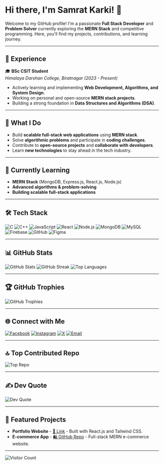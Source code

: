 # Hi there, I'm Samrat Karki! 👋

Welcome to my GitHub profile! I'm a passionate **Full Stack Developer** and **Problem Solver** currently exploring the **MERN Stack** and competitive programming. Here, you'll find my projects, contributions, and learning journey.

---

## 💼 Experience

🎓 **BSc CSIT Student**  
*Himalaya Darshan College, Biratnagar (2023 - Present)*  
- Actively learning and implementing **Web Development, Algorithms, and System Design**.
- Working on personal and open-source **MERN stack projects**.
- Building a strong foundation in **Data Structures and Algorithms (DSA)**.

---

## 🚀 What I Do

- Build **scalable full-stack web applications** using **MERN stack**.
- Solve **algorithmic problems** and participate in **coding challenges**.
- Contribute to **open-source projects** and **collaborate with developers**.
- Learn **new technologies** to stay ahead in the tech industry.

---

## 🌱 Currently Learning

- **MERN Stack** (MongoDB, Express.js, React.js, Node.js)
- **Advanced algorithms & problem-solving**
- **Building scalable full-stack applications**

---

## 🛠 Tech Stack

![C](https://img.shields.io/badge/c-%2300599C.svg?style=flat&logo=c&logoColor=white)
![C++](https://img.shields.io/badge/c++-%2300599C.svg?style=flat&logo=c%2B%2B&logoColor=white)
![JavaScript](https://img.shields.io/badge/javascript-%23323330.svg?style=flat&logo=javascript&logoColor=%23F7DF1E)
![React](https://img.shields.io/badge/react-%2320232a.svg?style=flat&logo=react&logoColor=%2361DAFB)
![Node.js](https://img.shields.io/badge/node.js-%2343853D.svg?style=flat&logo=node.js&logoColor=white)
![MongoDB](https://img.shields.io/badge/mongodb-%234ea94b.svg?style=flat&logo=mongodb&logoColor=white)
![MySQL](https://img.shields.io/badge/mysql-%234479A1.svg?style=flat&logo=mysql&logoColor=white)
![Firebase](https://img.shields.io/badge/firebase-%23039BE5.svg?style=flat&logo=firebase)
![GitHub](https://img.shields.io/badge/github-%23121011.svg?style=flat&logo=github&logoColor=white)
![Figma](https://img.shields.io/badge/figma-%23F24E1E.svg?style=flat&logo=figma&logoColor=white)

---

## 📊 GitHub Stats

![GitHub Stats](https://github-readme-stats.vercel.app/api?username=ksamrat224&show_icons=true&theme=tokyonight)
![GitHub Streak](https://github-readme-streak-stats.herokuapp.com/?user=ksamrat224&theme=tokyonight)
![Top Languages](https://github-readme-stats.vercel.app/api/top-langs/?username=ksamrat224&layout=compact&theme=tokyonight)

---

## 🏆 GitHub Trophies

![GitHub Trophies](https://github-profile-trophy.vercel.app/?username=ksamrat224&theme=radical&margin-w=6&no-bg=true&no-frame=true)

---

## 🌐 Connect with Me

[![Facebook](https://img.shields.io/badge/Facebook-%231877F2.svg?logo=Facebook&logoColor=white)](https://facebook.com/ksamrat224)
[![Instagram](https://img.shields.io/badge/Instagram-%23E4405F.svg?logo=Instagram&logoColor=white)](https://instagram.com/samrat_k26)
[![X](https://img.shields.io/badge/X-black.svg?logo=X&logoColor=white)](https://x.com/samrat224)
[![Email](https://img.shields.io/badge/Email-D14836?logo=gmail&logoColor=white)](mailto:samratkarki225@gmail.com)

---

## 🔝 Top Contributed Repo

![Top Repo](https://github-contributor-stats.vercel.app/api?username=ksamrat224&limit=5&theme=dark&combine_all_yearly_contributions=true)

---

## ✍️ Dev Quote

![Dev Quote](https://quotes-github-readme.vercel.app/api?type=horizontal&theme=radical)

---

## 🚀 Featured Projects

- **Portfolio Website** - [🔗 Link](https://yourportfolio.com) - Built with React.js and Tailwind CSS.
- **E-commerce App** - [🛍️ GitHub Repo](https://github.com/ksamrat224/e-commerce-app) - Full-stack MERN e-commerce website.

---

![Visitor Count](https://visitcount.itsvg.in/api?id=ksamrat224&icon=0&color=0)

